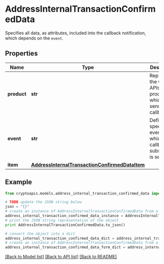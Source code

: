# AddressInternalTransactionConfirmedData

Specifies all data, as attributes, included into the callback notification, which depends on the `event`.

## Properties
Name | Type | Description | Notes
------------ | ------------- | ------------- | -------------
**product** | **str** | Represents the Crypto APIs 2.0 product which sends the callback. | 
**event** | **str** | Defines the specific event, for which a callback subscription is set. | 
**item** | [**AddressInternalTransactionConfirmedDataItem**](AddressInternalTransactionConfirmedDataItem.md) |  | 

## Example

```python
from cryptoapis.models.address_internal_transaction_confirmed_data import AddressInternalTransactionConfirmedData

# TODO update the JSON string below
json = "{}"
# create an instance of AddressInternalTransactionConfirmedData from a JSON string
address_internal_transaction_confirmed_data_instance = AddressInternalTransactionConfirmedData.from_json(json)
# print the JSON string representation of the object
print AddressInternalTransactionConfirmedData.to_json()

# convert the object into a dict
address_internal_transaction_confirmed_data_dict = address_internal_transaction_confirmed_data_instance.to_dict()
# create an instance of AddressInternalTransactionConfirmedData from a dict
address_internal_transaction_confirmed_data_form_dict = address_internal_transaction_confirmed_data.from_dict(address_internal_transaction_confirmed_data_dict)
```
[[Back to Model list]](../README.md#documentation-for-models) [[Back to API list]](../README.md#documentation-for-api-endpoints) [[Back to README]](../README.md)


